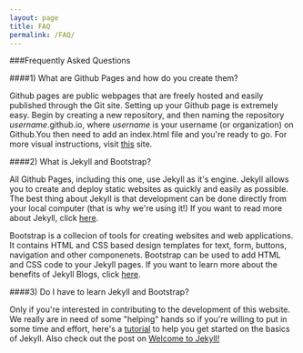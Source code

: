 ```yaml
---
layout: page
title: FAQ
permalink: /FAQ/
---
```


###Frequently Asked Questions

####1) What are Github Pages and how do you create them?

Github pages are public webpages that are freely hosted and easily published through the Git site. Setting up your Github page is extremely easy. Begin by creating a new repository, and then naming the repository <I>username</I>.github.io, where <I>username</I> is your username (or organization) on Github.You then need to add an index.html file and you're ready to go. For more visual instructions, visit [this](https://pages.github.com) site. 

####2) What is Jekyll and Bootstrap?

All Github Pages, including this one, use Jekyll as it's engine. Jekyll allows you to create and deploy static websites as quickly and easily as possible. The best thing about Jekyll is that development can be done directly from your local computer (that is why we're using it!) If you want to read more about Jekyll, click [here](http://jekyllbootstrap.com/lessons/jekyll-introduction.html). 

Bootstrap is a collecion of tools for creating websites and web applications. It contains HTML and CSS based design templates for text, form, buttons, navigation and other componenets. Bootstrap can be used to add HTML and CSS code to your Jekyll pages. If you want to learn more about the benefits of Jekyll Blogs, click [here](http://jekyllbootstrap.com).

####3) Do I have to learn Jekyll and Bootstrap?

Only if you're interested in contributing to the development of this website. We really are in need of some "helping" hands so if you're willing to put in some time and effort, here's a [tutorial](http://learn.andrewmunsell.com/learn/jekyll-by-example/introduction) to help you get started on the basics of Jekyll. Also check out the post on [Welcome to Jekyll!](http://euts.github.io/jekyll/update/2014/11/11/welcome-to-jekyll.html)



